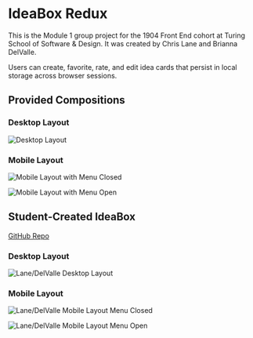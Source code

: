 # IdeaBox Redux

This is the Module 1 group project for the 1904 Front End cohort at Turing School of Software & Design. It was created by Chris Lane and Brianna DelValle. 

Users can create, favorite, rate, and edit idea cards that persist in local storage across browser sessions.  

## Provided Compositions

### Desktop Layout
![Desktop Layout](http://frontend.turing.io/assets/images/projects/ideabox/ideabox-redux-01.jpg)

### Mobile Layout

![Mobile Layout with Menu Closed](http://frontend.turing.io/assets/images/projects/ideabox/ideabox-redux-03.jpg)

![Mobile Layout with Menu Open](http://frontend.turing.io/assets/images/projects/ideabox/ideabox-redux-03.jpg)

## Student-Created IdeaBox

[GitHub Repo](https://github.com/CLLane/IdeaBoxRedux)

### Desktop Layout

![Lane/DelValle Desktop Layout](https://i.imgur.com/aXrCmqD.png)

### Mobile Layout

![Lane/DelValle Mobile Layout Menu Closed](https://i.imgur.com/PfMjuFs.png)

![Lane/DelValle Mobile Layout Menu Open](https://i.imgur.com/2Wy7uvJ.png)
